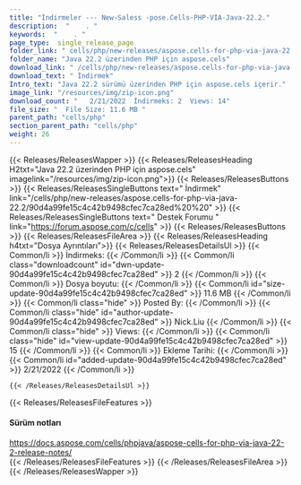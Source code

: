 ```yaml
---
title: "İndirmeler --- New-Saless -pose.Cells-PHP-VIA-Java-22.2." 
description:  "    . " 
keywords:  "    . " 
page_type:  single_release_page
folder_link: " cells/php/new-releases/aspose.cells-for-php-via-java-22.2/"
folder_name: "Java 22.2 üzerinden PHP için aspose.cels"
download_link: " /cells/php/new-releases/aspose.cells-for-php-via-java-22.2/90d4a99fe15c4c42b9498cfec7ca28ed"
download_text: " İndirmek"
Intro_text: "Java 22.2 sürümü üzerinden PHP için aspose.cels içerir."
image_link: "/resources/img/zip-icon.png"
download_count: "   2/21/2022  İndirmeks: 2  Views: 14"
file_size: "  File Size: 11.6 MB "
parent_path: "cells/php"
section_parent_path: "cells/php"
weight: 26
---
```


{{< Releases/ReleasesWapper >}}
  {{< Releases/ReleasesHeading H2txt="Java 22.2 üzerinden PHP için aspose.cels" imagelink="/resources/img/zip-icon.png">}}
  {{< Releases/ReleasesButtons >}}
    {{< Releases/ReleasesSingleButtons text=" İndirmek" link="/cells/php/new-releases/aspose.cells-for-php-via-java-22.2/90d4a99fe15c4c42b9498cfec7ca28ed%20%20" >}}
    {{< Releases/ReleasesSingleButtons text=" Destek Forumu " link="https://forum.aspose.com/c/cells" >}}
  {{< Releases/ReleasesButtons >}}
  {{< Releases/ReleasesFileArea >}}
    {{< Releases/ReleasesHeading h4txt="Dosya Ayrıntıları">}}
    {{< Releases/ReleasesDetailsUl >}}
            {{< Common/li  >}} İndirmeks: {{< /Common/li >}} 
      {{< Common/li class="downloadcount" id="dwn-update-90d4a99fe15c4c42b9498cfec7ca28ed" >}} 2 {{< /Common/li >}} 
      {{< Common/li  >}} Dosya boyutu: {{< /Common/li >}} 
      {{< Common/li id="size-update-90d4a99fe15c4c42b9498cfec7ca28ed" >}} 11.6 MB {{< /Common/li >}} 
      {{< Common/li  class="hide" >}} Posted By: {{< /Common/li >}} 
      {{< Common/li class="hide" id="author-update-90d4a99fe15c4c42b9498cfec7ca28ed" >}} Nick.Liu {{< /Common/li >}} 
      {{< Common/li class="hide"  >}} Views: {{< /Common/li >}} 
      {{< Common/li class="hide" id="view-update-90d4a99fe15c4c42b9498cfec7ca28ed" >}} 15 {{< /Common/li >}} 
      {{< Common/li  >}} Ekleme Tarihi: {{< /Common/li >}} 
      {{< Common/li id="added-update-90d4a99fe15c4c42b9498cfec7ca28ed" >}} 2/21/2022 {{< /Common/li >}} 

    {{< /Releases/ReleasesDetailsUl >}}

  {{< Releases/ReleasesFileFeatures >}}
      <h4>Sürüm notları</h4><div><a href="https://docs.aspose.com/cells/phpjava/aspose-cells-for-php-via-java-22-2-release-notes/">https://docs.aspose.com/cells/phpjava/aspose-cells-for-php-via-java-22-2-release-notes/</a></div>
  {{< /Releases/ReleasesFileFeatures >}}
 {{< /Releases/ReleasesFileArea >}}
{{< /Releases/ReleasesWapper >}}


